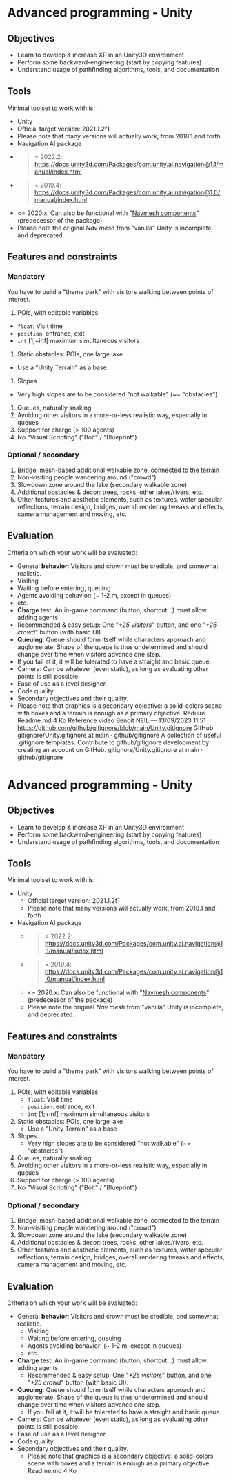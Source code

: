 
# Advanced programming - Unity

## Objectives
- Learn to develop & increase XP in an Unity3D environment
- Perform some backward-engineering (start by copying features)
- Understand usage of pathfinding algorithms, tools, and documentation

## Tools
Minimal toolset to work with is:
- Unity
- Official target version: 2021.1.2f1
- Please note that many versions will actually work, from 2018.1 and forth
- Navigation AI package
- >= 2022.2: https://docs.unity3d.com/Packages/com.unity.ai.navigation@1.1/manual/index.html
- >= 2019.4: https://docs.unity3d.com/Packages/com.unity.ai.navigation@1.0/manual/index.html
- <= 2020.x: Can also be functional with "[Navmesh components](https://github.com/Unity-Technologies/NavMeshComponents.git)" (predecessor of the package)
- Please note the original *Nav mesh* from "vanilla" Unity is incomplete, and deprecated.

## Features and constraints

### Mandatory
You have to build a "theme park" with visitors walking between points of interest.
1. POIs, with editable variables:
- `float`: Visit time
- `position`: entrance, exit
- `int` \[1;+inf\[ maximum simultaneous visitors
1. Static obstacles: POIs, one large lake
- Use a "Unity Terrain" as a base
1. Slopes
- Very high slopes are to be considered "not walkable" (~= "obstacles")
1. Queues, naturally snaking
1. Avoiding other visitors in a more-or-less realistic way, especially in queues
1. Support for charge (> 100 agents)
1. No "Visual Scripting" ("Bolt" / "Blueprint")

### Optional / secondary
1. Bridge: mesh-based additional walkable zone, connected to the terrain
1. Non-visiting people wandering around ("crowd")
1. Slowdown zone around the lake (secondary walkable zone)
1. Additional obstacles & decor: trees, rocks, other lakes/rivers, etc.
1. Other features and aesthetic elements, such as textures, water specular reflections, terrain design, bridges, overall rendering tweaks and effects, camera management and moving, etc.

## Evaluation
Criteria on which your work will be evaluated:
- General **behavior**: Visitors and crown must be credible, and somewhat realistic.
- Visiting
- Waiting before entering, queuing
- Agents avoiding behavior: (~ 1-2 m, except in queues)
- etc.
- **Charge** test: An in-game command (button, shortcut...) must allow adding agents.
- Recommended & easy setup: One "*+25 visitors*" button, and one "*+25 crowd*" button (with basic UI).
- **Queuing**: Queue should form itself while characters approach and agglomerate. Shape of the queue is thus undetermined and should change over time when visitors advance one step.
- If you fail at it, it will be tolerated to have a straight and basic queue.
- Camera: Can be whatever (even static), as long as evaluating other points is still possible.
- Ease of use as a level designer.
- Code quality.
- Secondary objectives and their quality.
- Please note that graphics is a secondary objective: a solid-colors scene with boxes and a terrain is enough as a primary objective.
  Réduire
  Readme.md
  4 Ko
  Reference video
  Benoit NEIL — 13/09/2023 11:51
  https://github.com/github/gitignore/blob/main/Unity.gitignore
  GitHub
  gitignore/Unity.gitignore at main · github/gitignore
  A collection of useful .gitignore templates. Contribute to github/gitignore development by creating an account on GitHub.
  gitignore/Unity.gitignore at main · github/gitignore
  ﻿
# Advanced programming - Unity

## Objectives
- Learn to develop & increase XP in an Unity3D environment
- Perform some backward-engineering (start by copying features)
- Understand usage of pathfinding algorithms, tools, and documentation

## Tools
Minimal toolset to work with is:
- Unity
    - Official target version: 2021.1.2f1
    - Please note that many versions will actually work, from 2018.1 and forth
- Navigation AI package
    - >= 2022.2: https://docs.unity3d.com/Packages/com.unity.ai.navigation@1.1/manual/index.html
    - >= 2019.4: https://docs.unity3d.com/Packages/com.unity.ai.navigation@1.0/manual/index.html
    - <= 2020.x: Can also be functional with "[Navmesh components](https://github.com/Unity-Technologies/NavMeshComponents.git)" (predecessor of the package)
    - Please note the original *Nav mesh* from "vanilla" Unity is incomplete, and deprecated.

## Features and constraints

### Mandatory
You have to build a "theme park" with visitors walking between points of interest.
1. POIs, with editable variables:
    - `float`: Visit time
    - `position`: entrance, exit
    - `int` \[1;+inf\[ maximum simultaneous visitors
1. Static obstacles: POIs, one large lake
    - Use a "Unity Terrain" as a base
1. Slopes
    - Very high slopes are to be considered "not walkable" (~= "obstacles")
1. Queues, naturally snaking
1. Avoiding other visitors in a more-or-less realistic way, especially in queues
1. Support for charge (> 100 agents)
1. No "Visual Scripting" ("Bolt" / "Blueprint")

### Optional / secondary
1. Bridge: mesh-based additional walkable zone, connected to the terrain
1. Non-visiting people wandering around ("crowd")
1. Slowdown zone around the lake (secondary walkable zone)
1. Additional obstacles & decor: trees, rocks, other lakes/rivers, etc.
1. Other features and aesthetic elements, such as textures, water specular reflections, terrain design, bridges, overall rendering tweaks and effects, camera management and moving, etc.

## Evaluation
Criteria on which your work will be evaluated:
- General **behavior**: Visitors and crown must be credible, and somewhat realistic.
    - Visiting
    - Waiting before entering, queuing
    - Agents avoiding behavior: (~ 1-2 m, except in queues)
    - etc.
- **Charge** test: An in-game command (button, shortcut...) must allow adding agents.
    - Recommended & easy setup: One "*+25 visitors*" button, and one "*+25 crowd*" button (with basic UI).
- **Queuing**: Queue should form itself while characters approach and agglomerate. Shape of the queue is thus undetermined and should change over time when visitors advance one step.
    - If you fail at it, it will be tolerated to have a straight and basic queue.
- Camera: Can be whatever (even static), as long as evaluating other points is still possible.
- Ease of use as a level designer.
- Code quality.
- Secondary objectives and their quality.
    - Please note that graphics is a secondary objective: a solid-colors scene with boxes and a terrain is enough as a primary objective.
      Readme.md
      4 Ko